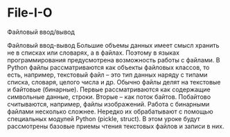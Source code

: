# File-I-O
Файловый ввод/вывод

Файловый ввод-вывод
Большие объемы данных имеет смысл хранить не в списках или словарях, а
в файлах. Поэтому в языках программирования предусмотрена возможность
работы с файлами. В Python файлы рассматриваются как объекты файловых
классов, то есть, например, текстовый файл – это тип данных наряду с
типами списка, словаря, целого числа и др.
Обычно файлы делят на текстовые и байтовые (бинарные). Первые
рассматриваются как содержащие символьные данные, строки. Вторые – как
поток байтов. Побайтово считываются, например, файлы изображений.
Работа с бинарными файлами несколько сложнее. Нередко их обрабатывают
с помощью специальных модулей Python (pickle, struct). В этом уроке
будут рассмотрены базовые приемы чтения текстовых файлов и записи в
них.
